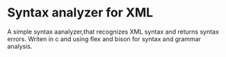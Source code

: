 # Syntax analyzer for XML 

A simple syntax aanalyzer,that recognizes XML syntax and returns syntax errors.
Writen in c and using flex and bison for syntax and grammar analysis.
